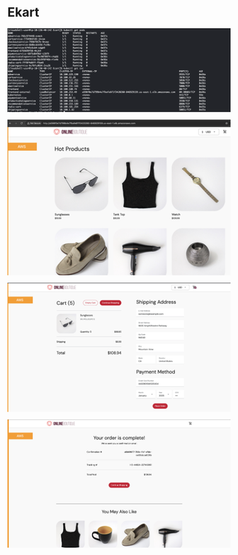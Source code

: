 # Ekart



![1728217303221](image/README/1728217303221.png)

![1728217199059](image/README/1728217199059.png)

![1728217210268](image/README/1728217210268.png)

![1728217220276](image/README/1728217220276.png)
